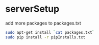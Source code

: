 # serverSetup
add more packages to packages.txt
```bash
sudo apt-get install `cat packages.txt`
sudo pip install -r pipInstalls.txt
```
